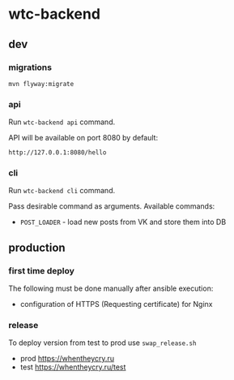 # wtc-backend
## dev
### migrations
```
mvn flyway:migrate
```
### api

Run `wtc-backend api` command.

API will be available on port 8080 by default:
```
http://127.0.0.1:8080/hello
```

### cli
Run `wtc-backend cli` command.

Pass desirable command as arguments. Available commands:
- `POST_LOADER` - load new posts from VK and store them into DB
## production
### first time deploy
The following must be done manually after ansible execution:
- configuration of HTTPS (Requesting certificate) for Nginx
### release
To deploy version from test to prod use `swap_release.sh`
* prod https://whentheycry.ru
* test https://whentheycry.ru/test